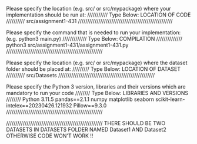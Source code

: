 Please specify the location (e.g. src/ or src/mypackage) 
where your implementation should be run at:
/////////// Type Below: LOCATION OF CODE //////////
src/assignment1-431
///////////////////////////////////////////////////

Please specify the command that is needed 
to run your implementation:
(e.g. python3 main.py)
///////////// Type Below: COMPILATION //////////////
python3 src/assignment1-431/assignment1-431.py
////////////////////////////////////////////////////

Please specify the location (e.g. src/ or src/mypackage)
where the dataset folder should be placed at:
///////// Type Below: LOCATION OF DATASET //////////
src/Datasets
////////////////////////////////////////////////////

Please specify the Python 3 version, libraries and
their versions which are mandatory to run your code
//////// Type Below: LIBRARIES AND VERSIONS ////////
Python 3.11.5
pandas==2.1.1
numpy
matplotlib 
seaborn
scikit-learn-intelex==20230426.121932
Pillow==9.3.0
////////////////////////////////////////////////////


////////////////////////////////////////////////////
THERE SHOULD BE TWO DATASETS IN DATASETS FOLDER NAMED Dataset1 AND Dataset2 OTHERWISE CODE WON'T WORK !!
